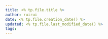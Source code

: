 ```yaml
---
title: <% tp.file.title %>
author: ruirui
date: <% tp.file.creation_date() %>
updated: <% tp.file.last_modified_date() %>
tags:
---
```

